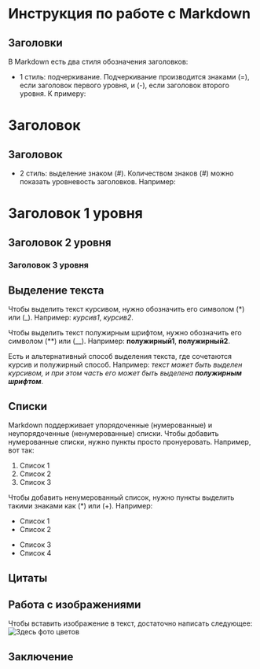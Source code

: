 # Инструкция по работе с Markdown

## Заголовки

В Markdown есть два стиля обозначения заголовков: 
+ 1 стиль: подчеркивание. Подчеркивание производится знаками (=), если заголовок первого уровня, и (-), если заголовок второго уровня. К примеру:

Заголовок
=========

Заголовок
---------

* 2 стиль: выделение знаком (#). Количеством знаков (#) можно показать уровневость заголовков. Например:

# Заголовок 1 уровня

## Заголовок 2 уровня

### Заголовок 3 уровня

## Выделение текста

Чтобы выделить текст курсивом, нужно обозначить его символом (*) или (_). Например:
*курсив1*, _курсив2_.

Чтобы выделить текст полужирным шрифтом, нужно обозначить его символом (**) или (__). Например: 
**полужирный1**, __полужирный2__.

Есть и альтернативный способ выделения текста, где сочетаются курсив и полужирный способ. Например: _текст может быть выделен курсивом, и при этом часть его может быть выделена **полужирным шрифтом**_.

## Списки

Markdown поддерживает упорядоченные (нумерованные) и неупорядоченные (ненумерованные) списки.
Чтобы добавить нумерованные списки, нужно пункты просто пронуеровать. Например, вот так:
1. Список 1
2. Список 2
3. Список 3

Чтобы добавить ненумерованный список, нужно пункты выделить такими знаками как (*) или (+). Например:
* Список 1
* Список 2
+ Список 3
+ Список 4

## Цитаты 

## Работа с изображениями

Чтобы вставить изображение в текст, достаточно написать следующее:
![Здесь фото цветов](ромашки.jpg)

## Заключение